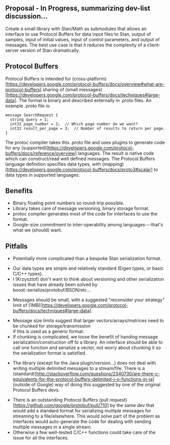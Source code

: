 ## Proposal - In Progress, summarizing dev-list discussion...

Create a small library with Stan/Math as submodules that allows an interface to use Protocol Buffers for data input files to Stan, output of samples, input of initial values, input of control parameters, and output of messages.  The best use case is that it reduces the complexity of a client-server version of Stan dramatically.  

##  Protocol Buffers

Protocol Buffers is intended for (cross-platform)[https://developers.google.com/protocol-buffers/docs/overview#what-are-protocol-buffers] sharing of (small messages)[https://developers.google.com/protocol-buffers/docs/techniques#large-data].  The format is binary and described externally in .proto files.  An example .proto file is:

~~~
message SearchRequest {
  string query = 1;
  int32 page_number = 2;  // Which page number do we want?
  int32 result_per_page = 3;  // Number of results to return per page.
}
~~~

The protoc compiler takes this .proto file and uses plugins to generate code for any (supported)[https://developers.google.com/protocol-buffers/docs/reference/overview] languages.  The result is native code which can construct/read well defined messages.  The Protocol Buffers language definition specifies data types, with (mapping)[https://developers.google.com/protocol-buffers/docs/proto3#scalar] to data types in supported languages.  

## Benefits

* Binary floating point numbers so round-trip possible.
* Library takes care of message versioning, binary storage format.
* protoc compiler generates most of the code for interfaces to use the format.
* Google-size commitment to inter-operability among languages---that's what we (should) want.

## Pitfalls

* Potentially more complicated than a bespoke Stan serialization format.
 - Our data types are simple and relatively standard (Eigen types, or basic C/C++ types).
 - I (Krzysztof) don't want to think about versioning and other serialization issues that have already been solved by boost::serialize/protobuf/BSON/etc...
* Messages should be small, with a suggested "reconsider your strategy" limit of (1MB)[https://developers.google.com/protocol-buffers/docs/techniques#large-data].
 - Message size limits suggest that larger vectors/arrays/matrices need to be chunked for storage/transmission    
   if this is used as a generic format.
 - If chunking is complicated, we loose the benefit of handing message serialization/construction off to a 
   library.  An interface should be able to call one function and serialize a vector, not worry about chunking 
   it so the serialization format is satisfied.  
* The library (except for the Java plugin/version...) does not deal with writing multiple delimited messages to a stream/file. There is a (standard)[http://stackoverflow.com/questions/2340730/are-there-c-equivalents-for-the-protocol-buffers-delimited-i-o-functions-in-ja] (outside of Google) way of doing this suggested by one of the original Protocol Buffers devs.  
 - There is an outstanding Protocol Buffers (pull request)[https://github.com/google/protobuf/pull/710] by the same dev that would add a standard format for serializing multiple messages for streaming to a file/elsewhere.  This would solve part of the problem as interfaces would auto-generate the code for dealing with sending multiple messages in a single stream.
 - Otherwise a few well-tested C/C++ functions could take care of the issue for all the interfaces.
